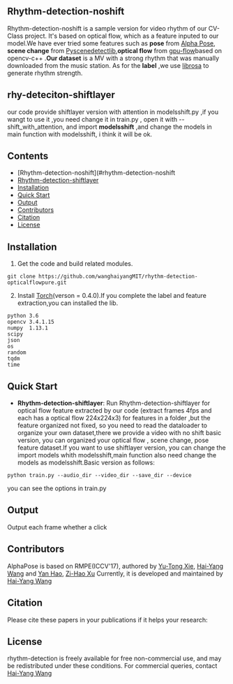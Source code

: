 
## Rhythm-detection-noshift
Rhythm-detection-noshift is a sample version for video rhythm of our CV-Class project. It's based on optical flow, which as a feature inputed to our model.We have ever tried some features such as **pose** from [Alpha Pose](http://www.mvig.org/research/alphapose.html), **scene change** from [Pyscenedetectlib](https://github.com/Breakthrough/PySceneDetect),**optical flow** from [gpu-flow](https://github.com/feichtenhofer/gpu_flow)based on opencv-c++ .**Our dataset** is a MV with a strong rhythm that was manually downloaded from the music station. As for the **label** ,we use [librosa](https://github.com/librosa/librosa) to generate rhythm strength.  
## rhy-deteciton-shiftlayer
our code provide shiftlayer version with attention in modelsshift.py ,if you wangt to use it ,you need change it in train.py , open it with --shift_with_attention, and import **modelsshift** ,and change the models in main function with modelsshift, i think it will be ok.

## Contents
- [Rhythm-detection-noshift](#rhythm-detection-noshift
- [Rhythm-detection-shiftlayer](#rhythm-detection-shiftlayer)
- [Installation](#installation)
- [Quick Start](#quick-start)
- [Output](#output)
- [Contributors](#contributors)
- [Citation](#citation)
- [License](#license)

## Installation
1. Get the code and build related modules.
  ```Shell
  git clone https://github.com/wanghaiyangMIT/rhythm-detection-opticalflowpure.git
  ```
2. Install [Torch](https://github.com/torch/distro)(verson = 0.4.0).If you complete the label and feature extraction,you can installed the lib.
  ```Shell
  python 3.6
  opencv 3.4.1.15
  numpy  1.13.1
  scipy
  json   
  os
  random
  tqdm
  time
  ```
## Quick Start
- **Rhythm-detection-shiftlayer**:  Run Rhythm-detection-shiftlayer for optical flow feature extracted by our code (extract frames 4fps and each has a optical flow 224x224x3) for features in a folder ,but the feature organized not fixed, so you need to read the dataloader to organize your own dataset,there we provide a video with no shift basic version, you can organized your optical flow , scene change, pose feature dataset.If you want to use shiftlayer version, you can change the import models whith modelsshift,main function also need change the models as modelsshift.Basic version as follows: 
```
python train.py --audio_dir --video_dir --save_dir --device  
```
you can see the options in train.py


## Output
Output each frame whether a click

## Contributors
AlphaPose is based on RMPE(ICCV'17), authored by [Yu-Tong Xie](https://github.com/xxxxxyt/), [Hai-Yang Wang](https://github.com/wanghaiyangMIT/) and [Yan Hao](https://github.com/honeyhaoyan/), [Zi-Hao Xu](https://github.com/shsjxzh/) Currently, it is developed and maintained by [Hai-Yang Wang](https://github.com/wanghaiyangMIT/)

## Citation
Please cite these papers in your publications if it helps your research:

## License
rhythm-detection is freely available for free non-commercial use, and may be redistributed under these conditions. For commercial queries, contact [Hai-Yang Wang](https://github.com/wanghaiyangMIT/)
